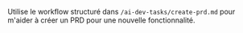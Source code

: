 Utilise le workflow structuré dans `/ai-dev-tasks/create-prd.md` pour m'aider à créer un PRD pour une nouvelle fonctionnalité.

